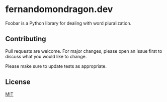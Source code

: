 # fernandomondragon.dev

Foobar is a Python library for dealing with word pluralization.

## Contributing

Pull requests are welcome. For major changes, please open an issue first
to discuss what you would like to change.

Please make sure to update tests as appropriate.

## License

[MIT](/LICENSE)
